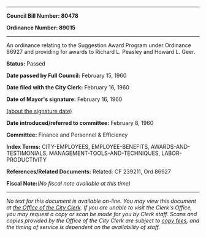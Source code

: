 

********

**Council Bill Number: 80478**
   
**Ordinance Number: 89015**
********

 An ordinance relating to the Suggestion Award Program under Ordinance 86927 and providing for awards to Richard L. Peasley and Howard L. Geer.

**Status:** Passed
   
**Date passed by Full Council:** February 15, 1960
   
**Date filed with the City Clerk:** February 16, 1960
   
**Date of Mayor's signature:** February 16, 1960
   
[(about the signature date)](/~public/approvaldate.htm)
   
   
   
**Date introduced/referred to committee:** February 8, 1960
   
**Committee:** Finance and Personnel & Efficiency
   
   
**Index Terms:** CITY-EMPLOYEES, EMPLOYEE-BENEFITS, AWARDS-AND-TESTIMONIALS, MANAGEMENT-TOOLS-AND-TECHNIQUES, LABOR-PRODUCTIVITY

**References/Related Documents:** Related: CF 239211, Ord 86927

**Fiscal Note:**_(No fiscal note available at this time)_
********

_No text for this document is available on-line. You may view this document at [the Office of the City Clerk](http://www.seattle.gov/leg/clerk/contactUs.htm). If you are unable to visit the Clerk's Office, you may request a copy or scan be made for you by Clerk staff. Scans and copies provided by the Office of the City Clerk are subject to [copy fees](http://clerk.seattle.gov/~public/clerkfees.htm), and the timing of service is dependent on the availability of staff._

